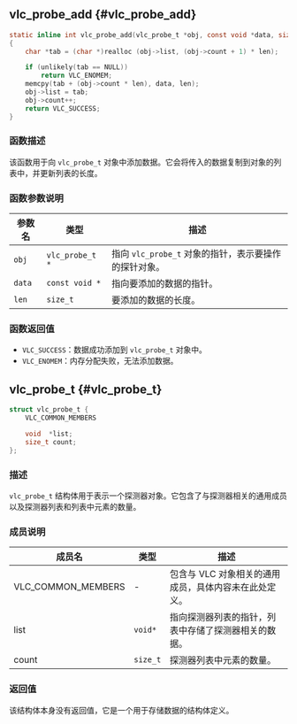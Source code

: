 ## vlc_probe_add {#vlc_probe_add}

```c
static inline int vlc_probe_add(vlc_probe_t *obj, const void *data, size_t len)
{
    char *tab = (char *)realloc (obj->list, (obj->count + 1) * len);

    if (unlikely(tab == NULL))
        return VLC_ENOMEM;
    memcpy(tab + (obj->count * len), data, len);
    obj->list = tab;
    obj->count++;
    return VLC_SUCCESS;
}
```

### 函数描述
该函数用于向 `vlc_probe_t` 对象中添加数据。它会将传入的数据复制到对象的列表中，并更新列表的长度。

### 函数参数说明

| 参数名 | 类型 | 描述 |
|--------|------|------|
| `obj`  | `vlc_probe_t *` | 指向 `vlc_probe_t` 对象的指针，表示要操作的探针对象。 |
| `data` | `const void *`  | 指向要添加的数据的指针。 |
| `len`  | `size_t`        | 要添加的数据的长度。 |

### 函数返回值

- `VLC_SUCCESS`：数据成功添加到 `vlc_probe_t` 对象中。
- `VLC_ENOMEM`：内存分配失败，无法添加数据。
## vlc_probe_t {#vlc_probe_t}

```c
struct vlc_probe_t {
    VLC_COMMON_MEMBERS

    void  *list;
    size_t count;
};
```

### 描述
`vlc_probe_t` 结构体用于表示一个探测器对象。它包含了与探测器相关的通用成员以及探测器列表和列表中元素的数量。

### 成员说明

| 成员名       | 类型    | 描述                                                                 |
|--------------|---------|--------------------------------------------------------------------------|
| VLC_COMMON_MEMBERS | -       | 包含与 VLC 对象相关的通用成员，具体内容未在此处定义。 |
| list         | `void*` | 指向探测器列表的指针，列表中存储了探测器相关的数据。 |
| count        | `size_t`| 探测器列表中元素的数量。                                             |

### 返回值
该结构体本身没有返回值，它是一个用于存储数据的结构体定义。
